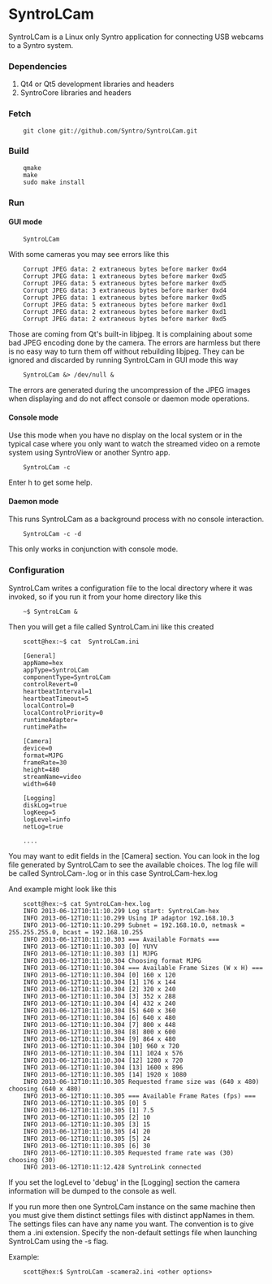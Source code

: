 # SyntroLCam

SyntroLCam is a Linux only Syntro application for connecting USB webcams
to a Syntro system.


### Dependencies

1. Qt4 or Qt5 development libraries and headers
2. SyntroCore libraries and headers 


### Fetch

        git clone git://github.com/Syntro/SyntroLCam.git


### Build 

        qmake 
        make 
        sudo make install

### Run

#### GUI mode

        SyntroLCam

With some cameras you may see errors like this

		Corrupt JPEG data: 2 extraneous bytes before marker 0xd4
		Corrupt JPEG data: 1 extraneous bytes before marker 0xd5
		Corrupt JPEG data: 5 extraneous bytes before marker 0xd5
		Corrupt JPEG data: 3 extraneous bytes before marker 0xd4
		Corrupt JPEG data: 1 extraneous bytes before marker 0xd5
		Corrupt JPEG data: 5 extraneous bytes before marker 0xd1
		Corrupt JPEG data: 2 extraneous bytes before marker 0xd1
		Corrupt JPEG data: 2 extraneous bytes before marker 0xd5

        
Those are coming from Qt's built-in libjpeg. It is complaining about some
bad JPEG encoding done by the camera. The errors are harmless but there
is no easy way to turn them off without rebuilding libjpeg. They can be
ignored and discarded by running SyntroLCam in GUI mode this way

        SyntroLCam &> /dev/null &

The errors are generated during the uncompression of the JPEG images when
displaying and do not affect console or daemon mode operations.


#### Console mode

Use this mode when you have no display on the local system or in the
typical case where you only want to watch the streamed video on a 
remote system using SyntroView or another Syntro app.

        SyntroLCam -c


Enter h to get some help.


#### Daemon mode

This runs SyntroLCam as a background process with no console interaction.

        SyntroLCam -c -d

This only works in conjunction with console mode.


### Configuration

SyntroLCam writes a configuration file to the local directory where
it was invoked, so if you run it from your home directory like this

        ~$ SyntroLCam &

Then you will get a file called SyntroLCam.ini like this created

        scott@hex:~$ cat  SyntroLCam.ini

		[General]
		appName=hex
		appType=SyntroLCam
		componentType=SyntroLCam
		controlRevert=0
		heartbeatInterval=1
		heartbeatTimeout=5
		localControl=0
		localControlPriority=0
		runtimeAdapter=
		runtimePath=

		[Camera]
		device=0
		format=MJPG
		frameRate=30
		height=480
		streamName=video
		width=640

		[Logging]
		diskLog=true
		logKeep=5
		logLevel=info
		netLog=true

        ....

You may want to edit fields in the [Camera] section. You can look in
the log file generated by SyntroLCam to see the available choices.
The log file will be called SyntroLCam-<appName>.log or in this case 
SyntroLCam-hex.log

And example might look like this

		scott@hex:~$ cat SyntroLCam-hex.log
		INFO 2013-06-12T10:11:10.299 Log start: SyntroLCam-hex
		INFO 2013-06-12T10:11:10.299 Using IP adaptor 192.168.10.3
		INFO 2013-06-12T10:11:10.299 Subnet = 192.168.10.0, netmask = 255.255.255.0, bcast = 192.168.10.255
		INFO 2013-06-12T10:11:10.303 === Available Formats ===
		INFO 2013-06-12T10:11:10.303 [0] YUYV
		INFO 2013-06-12T10:11:10.303 [1] MJPG
		INFO 2013-06-12T10:11:10.304 Choosing format MJPG
		INFO 2013-06-12T10:11:10.304 === Available Frame Sizes (W x H) ===
		INFO 2013-06-12T10:11:10.304 [0] 160 x 120
		INFO 2013-06-12T10:11:10.304 [1] 176 x 144
		INFO 2013-06-12T10:11:10.304 [2] 320 x 240
		INFO 2013-06-12T10:11:10.304 [3] 352 x 288
		INFO 2013-06-12T10:11:10.304 [4] 432 x 240
		INFO 2013-06-12T10:11:10.304 [5] 640 x 360
		INFO 2013-06-12T10:11:10.304 [6] 640 x 480
		INFO 2013-06-12T10:11:10.304 [7] 800 x 448
		INFO 2013-06-12T10:11:10.304 [8] 800 x 600
		INFO 2013-06-12T10:11:10.304 [9] 864 x 480
		INFO 2013-06-12T10:11:10.304 [10] 960 x 720
		INFO 2013-06-12T10:11:10.304 [11] 1024 x 576
		INFO 2013-06-12T10:11:10.304 [12] 1280 x 720
		INFO 2013-06-12T10:11:10.304 [13] 1600 x 896
		INFO 2013-06-12T10:11:10.305 [14] 1920 x 1080
		INFO 2013-06-12T10:11:10.305 Requested frame size was (640 x 480) choosing (640 x 480)
		INFO 2013-06-12T10:11:10.305 === Available Frame Rates (fps) ===
		INFO 2013-06-12T10:11:10.305 [0] 5
		INFO 2013-06-12T10:11:10.305 [1] 7.5
		INFO 2013-06-12T10:11:10.305 [2] 10
		INFO 2013-06-12T10:11:10.305 [3] 15
		INFO 2013-06-12T10:11:10.305 [4] 20
		INFO 2013-06-12T10:11:10.305 [5] 24
		INFO 2013-06-12T10:11:10.305 [6] 30
		INFO 2013-06-12T10:11:10.305 Requested frame rate was (30) choosing (30)
		INFO 2013-06-12T10:11:12.428 SyntroLink connected

If you set the logLevel to 'debug' in the [Logging] section the camera information
will be dumped to the console as well.

If you run more then one SyntroLCam instance on the same machine then you
must give them distinct settings files with distinct appNames in them. The
settings files can have any name you want. The convention is to give them
a .ini extension. Specify the non-default settings file when launching 
SyntroLCam using the -s flag.

Example:

		scott@hex:$ SyntroLCam -scamera2.ini <other options>



